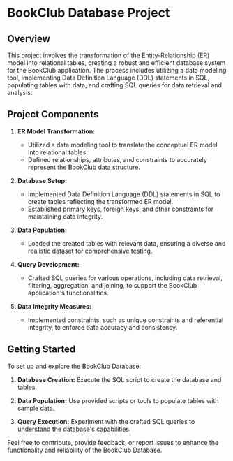 # BookClub Database Project

## Overview

This project involves the transformation of the Entity-Relationship (ER) model into relational tables, creating a robust and efficient database system for the BookClub application. The process includes utilizing a data modeling tool, implementing Data Definition Language (DDL) statements in SQL, populating tables with data, and crafting SQL queries for data retrieval and analysis.

## Project Components

1. **ER Model Transformation:**
   - Utilized a data modeling tool to translate the conceptual ER model into relational tables.
   - Defined relationships, attributes, and constraints to accurately represent the BookClub data structure.

2. **Database Setup:**
   - Implemented Data Definition Language (DDL) statements in SQL to create tables reflecting the transformed ER model.
   - Established primary keys, foreign keys, and other constraints for maintaining data integrity.

3. **Data Population:**
   - Loaded the created tables with relevant data, ensuring a diverse and realistic dataset for comprehensive testing.

4. **Query Development:**
   - Crafted SQL queries for various operations, including data retrieval, filtering, aggregation, and joining, to support the BookClub application's functionalities.

5. **Data Integrity Measures:**
   - Implemented constraints, such as unique constraints and referential integrity, to enforce data accuracy and consistency.

## Getting Started

To set up and explore the BookClub Database:

1. **Database Creation:** Execute the SQL script to create the database and tables.

2. **Data Population:** Use provided scripts or tools to populate tables with sample data.

3. **Query Execution:** Experiment with the crafted SQL queries to understand the database's capabilities.
   

Feel free to contribute, provide feedback, or report issues to enhance the functionality and reliability of the BookClub Database.

